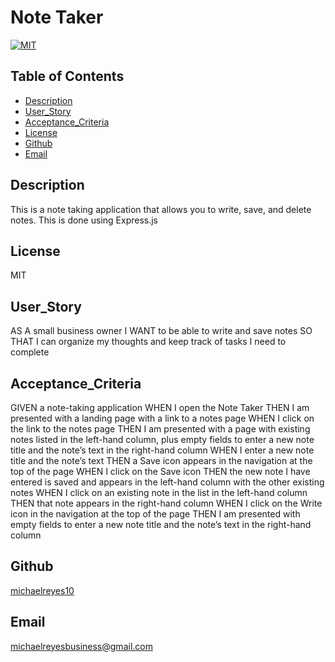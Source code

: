 # Note Taker
[![MIT](https://img.shields.io/badge/license-MIT-blue)](https://opensource.org/licenses/MIT)
## Table of Contents

* [Description](#description)
* [User_Story](#user_story)
* [Acceptance_Criteria](#acceptance_criteria)
* [License](#license)
* [Github](#github)
* [Email](#email)
    


## Description

This is a note taking application that allows you to write, save, and delete notes. This is done using Express.js 

## License

MIT

## User_Story

AS A small business owner
I WANT to be able to write and save notes
SO THAT I can organize my thoughts and keep track of tasks I need to complete
    
## Acceptance_Criteria
    
GIVEN a note-taking application
WHEN I open the Note Taker
THEN I am presented with a landing page with a link to a notes page
WHEN I click on the link to the notes page
THEN I am presented with a page with existing notes listed in the left-hand column, plus empty fields to enter a new note title and the note’s text in the right-hand column
WHEN I enter a new note title and the note’s text
THEN a Save icon appears in the navigation at the top of the page
WHEN I click on the Save icon
THEN the new note I have entered is saved and appears in the left-hand column with the other existing notes
WHEN I click on an existing note in the list in the left-hand column
THEN that note appears in the right-hand column
WHEN I click on the Write icon in the navigation at the top of the page
THEN I am presented with empty fields to enter a new note title and the note’s text in the right-hand column

## Github

[michaelreyes10](https://github.com/michaelreyes10)

## Email

[michaelreyesbusiness@gmail.com](michaelreyesbusiness@gmail.com)
